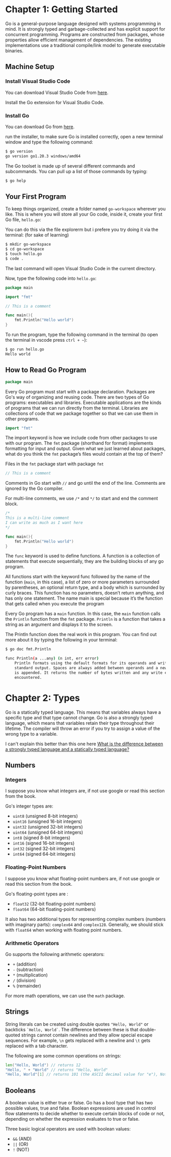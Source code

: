 # Chapter 1: Getting Started

Go is a general-purpose language designed with systems programming in mind. It is strongly typed and garbage-collected and has explicit support for concurrent programming. Programs are constructed from packages, whose properties allow efficient management of dependencies. The existing implementations use a traditional compile/link model to generate executable binaries.

## Machine Setup

### Install Visual Studio Code

You can download Visual Studio Code from [here](https://code.visualstudio.com/).

Install the Go extension for Visual Studio Code.

### Install Go

You can download Go from [here](https://golang.org/dl/).

run the installer, to make sure Go is installed correctly, open a new terminal window and type the following command:

```bash
$ go version
go version go1.20.3 windows/amd64
```

The Go toolset is made up of several different commands and subcommands. You can pull up a list of those commands by typing:

```bash
$ go help
```

## Your First Program

To keep things organized, create a folder named `go-workspace` wherever you like. This is where you will store all your Go code, inside it, create your first Go file, `hello.go`:

You can do this via the file explorerm but i prefere you try doing it via the terminal: (for sake of learning)

```bash
$ mkdir go-workspace
$ cd go-workspace
$ touch hello.go
$ code .
```

The last command will open Visual Studio Code in the current directory.

Now, type the following code into `hello.go`:

```go
package main

import "fmt"

// This is a comment

func main(){
    fmt.Println("Hello world")
}
```

To run the program, type the following command in the terminal (to open the terminal in vscode press `ctrl + ~`):


```bash
$ go run hello.go
Hello world
```

## How to Read Go Program

```go
package main
```

Every Go program must start with a package declaration. Packages are Go's way of organizing and reusing code. There are two types of Go programs: executables and libraries. Executable applications are the kinds of programs that we can run directly from the terminal. Libraries are collections of code that we package together so that we can use them in other programs.

```go
import "fmt"
```

The import keyword is how we include code from other packages to use with our program. The `fmt` package (shorthand for format) implements formatting for input and output. Given what we just learned about packages, what do you think the `fmt` package’s files would contain at the top of them?

Files in the `fmt` package start with package `fmt`

```go
// This is a comment
```

Comments in Go start with `//` and go until the end of the line. Comments are ignored by the Go compiler.

For multi-line comments, we use `/*` and `*/` to start and end the comment block.

```go
/*
This is a multi-line comment
I can write as much as I want here 
*/
```

```go
func main(){
    fmt.Println("Hello world")
}
```

The `func` keyword is used to define functions. A function is a collection of statements that execute sequentially, they are the building blocks of any go program.

All functions start with the keyword func followed by the name of the function (`main`, in this case), a list of zero or more parameters surrounded by parentheses, an optional return type, and a body which is surrounded by curly braces. This function has no parameters, doesn’t return anything, and has only one statement. The name main is special because it’s the function that gets called when you execute the program

Every Go program has a `main` function. In this case, the `main` function calls the `Println` function from the `fmt` package. `Println` is a function that takes a string as an argument and displays it to the screen.

The Println function does the real work in this program. You can find out more about it by typing the following in your terminal:

```bash
$ go doc fmt.Println

func Println(a ...any) (n int, err error)
    Println formats using the default formats for its operands and writes to
    standard output. Spaces are always added between operands and a newline
    is appended. It returns the number of bytes written and any write error
    encountered.

```

# Chapter 2: Types

Go is a statically typed language. This means that variables always have a specific type and that type cannot change. Go is also a strongly typed language, which means that variables retain their type throughout their lifetime. The compiler will throw an error if you try to assign a value of the wrong type to a variable.

I can't explain this better than this one here [What is the difference between a strongly typed language and a statically typed language?](https://stackoverflow.com/questions/2690544/what-is-the-difference-between-a-strongly-typed-language-and-a-statically-typed#:~:text=Strongly%20typed%20means%20that%20there,once%20it%20has%20been%20created.) 

## Numbers

### Integers

I suppose you know what integers are, if not use google or read this section from the book.

Go's integer types are:

- `uint8` (unsigned 8-bit integers)
- `uint16` (unsigned 16-bit integers)
- `uint32` (unsigned 32-bit integers)
- `uint64` (unsigned 64-bit integers)
- `int8` (signed 8-bit integers)
- `int16` (signed 16-bit integers)
- `int32` (signed 32-bit integers)
- `int64` (signed 64-bit integers)


### Floating-Point Numbers

I suppose you know what floating-point numbers are, if not use google or read this section from the book.

Go's floating-point types are :
- `float32` (32-bit floating-point numbers)
- `float64` (64-bit floating-point numbers)

It also has two additional types for representing complex numbers (numbers with imaginary parts): `complex64` and `complex128`. Generally, we should stick with `float64` when working with floating point numbers.

### Arithmetic Operators

Go supports the following arithmetic operators:

- `+` (addition)
- `-` (subtraction)
- `*` (multiplication)
- `/` (division)
- `%` (remainder)

For more math operations, we can use the `math` package.

## Strings

String literals can be created using double quotes `"Hello, World"` or backticks `` `Hello, World` ``. The difference between these is that double-quoted strings cannot contain newlines and they allow special escape sequences. For example, `\n` gets replaced with a newline and `\t` gets replaced with a tab character.

The following are some common operations on strings:

```go
len("Hello, World") // returns 12
"Hello, " + "World" // returns "Hello, World"
"Hello, World"[1] // returns 101 (the ASCII decimal value for "e"), Notice that indexing starts at 0
```

## Booleans

A boolean value is either true or false. Go has a bool type that has two possible values, true and false. Boolean expressions are used in control flow statements to decide whether to execute certain blocks of code or not, depending on whether the expression evaluates to true or false.

Three basic logical operators are used with boolean
values:

- `&&` (AND)
- `||` (OR)
- `!` (NOT)
